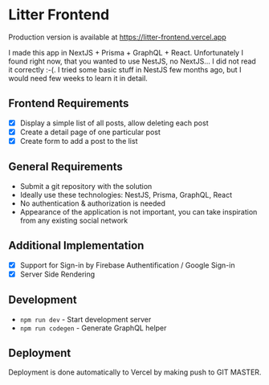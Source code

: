 # Litter Frontend
Production version is available at https://litter-frontend.vercel.app

I made this app in NextJS + Prisma + GraphQL + React. 
Unfortunately I found right now, that you wanted to use NestJS, no NextJS... 
I did not read it correctly :-(. I tried some basic stuff in NestJS few
months ago, but I would need few weeks to learn it in detail.

## Frontend Requirements
- [x] Display a simple list of all posts, allow deleting each post
- [x] Create a detail page of one particular post
- [x] Create form to add a post to the list

## General Requirements
- Submit a git repository with the solution
- Ideally use these technologies: NestJS, Prisma, GraphQL, React
- No authentication & authorization is needed
- Appearance of the application is not important, you can take inspiration from any
  existing social network

## Additional Implementation
- [x] Support for Sign-in by Firebase Authentification / Google Sign-in
- [x] Server Side Rendering

## Development
- `npm run dev` - Start development server
- `npm run codegen` - Generate GraphQL helper

## Deployment
Deployment is done automatically to Vercel by making push to GIT MASTER.